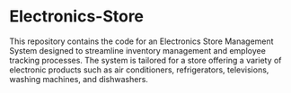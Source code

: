 # Electronics-Store
This repository contains the code for an Electronics Store Management System designed to streamline inventory management and employee tracking processes. The system is tailored for a store offering a variety of electronic products such as air conditioners, refrigerators, televisions, washing machines, and dishwashers.
